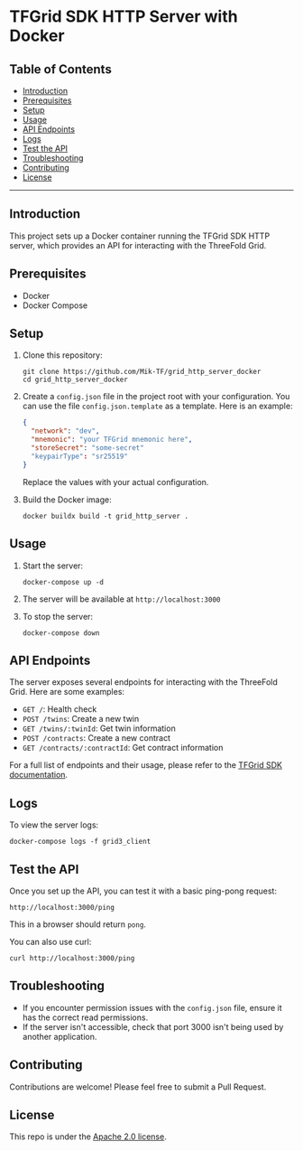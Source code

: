 <h1> TFGrid SDK HTTP Server with Docker </h1>

<h2>Table of Contents</h2>

- [Introduction](#introduction)
- [Prerequisites](#prerequisites)
- [Setup](#setup)
- [Usage](#usage)
- [API Endpoints](#api-endpoints)
- [Logs](#logs)
- [Test the API](#test-the-api)
- [Troubleshooting](#troubleshooting)
- [Contributing](#contributing)
- [License](#license)

---

## Introduction

This project sets up a Docker container running the TFGrid SDK HTTP server, which provides an API for interacting with the ThreeFold Grid.

## Prerequisites

- Docker
- Docker Compose

## Setup

1. Clone this repository:
   ```
   git clone https://github.com/Mik-TF/grid_http_server_docker
   cd grid_http_server_docker
   ```

2. Create a `config.json` file in the project root with your configuration. You can use the file `config.json.template` as a template. Here is an example:
   ```json
   {
     "network": "dev",
     "mnemonic": "your TFGrid mnemonic here",
     "storeSecret": "some-secret"
     "keypairType": "sr25519"
   }
   ```
   Replace the values with your actual configuration.

3. Build the Docker image:
   ```
   docker buildx build -t grid_http_server .
   ```

## Usage

1. Start the server:
   ```
   docker-compose up -d
   ```

2. The server will be available at `http://localhost:3000`

3. To stop the server:
   ```
   docker-compose down
   ```

## API Endpoints

The server exposes several endpoints for interacting with the ThreeFold Grid. Here are some examples:

- `GET /`: Health check
- `POST /twins`: Create a new twin
- `GET /twins/:twinId`: Get twin information
- `POST /contracts`: Create a new contract
- `GET /contracts/:contractId`: Get contract information

For a full list of endpoints and their usage, please refer to the [TFGrid SDK documentation](https://github.com/threefoldtech/tfgrid-sdk-ts).

## Logs

To view the server logs:
```
docker-compose logs -f grid3_client
```

## Test the API

Once you set up the API, you can test it with a basic ping-pong request:

```
http://localhost:3000/ping
```

This in a browser should return `pong`.

You can also use curl:

```
curl http://localhost:3000/ping
```

## Troubleshooting

- If you encounter permission issues with the `config.json` file, ensure it has the correct read permissions.
- If the server isn't accessible, check that port 3000 isn't being used by another application.

## Contributing

Contributions are welcome! Please feel free to submit a Pull Request.

## License

This repo is under the [Apache 2.0 license](./LICENSE).